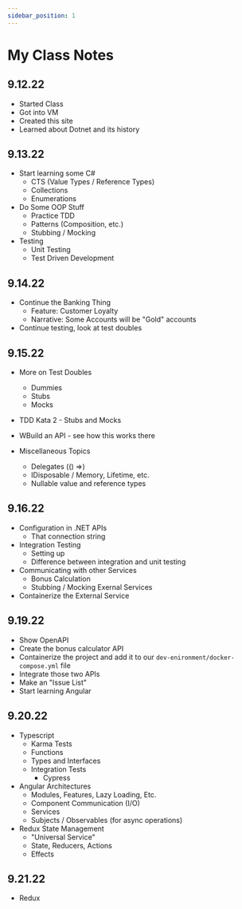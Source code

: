 ```yaml
---
sidebar_position: 1
---
```


# My Class Notes

## 9.12.22

- Started Class
- Got into VM
- Created this site
- Learned about Dotnet and its history

## 9.13.22

- Start learning some C#
  - CTS (Value Types / Reference Types)
  - Collections
  - Enumerations
- Do Some OOP Stuff
  - Practice TDD
  - Patterns (Composition, etc.)
  - Stubbing / Mocking
- Testing
  - Unit Testing
  - Test Driven Development

## 9.14.22

- Continue the Banking Thing
  - Feature: Customer Loyalty
  - Narrative: Some Accounts will be "Gold" accounts
- Continue testing, look at test doubles

## 9.15.22

- More on Test Doubles
  - Dummies
  - Stubs
  - Mocks
- TDD Kata 2 - Stubs and Mocks
- WBuild an API - see how this works there
- Miscellaneous Topics

  - Delegates (() =>)
  - IDisposable / Memory, Lifetime, etc.
  - Nullable value and reference types

## 9.16.22

- Configuration in .NET APIs
  - That connection string
- Integration Testing
  - Setting up
  - Difference between integration and unit testing
- Communicating with other Services
  - Bonus Calculation
  - Stubbing / Mocking Exernal Services
- Containerize the External Service

## 9.19.22

- Show OpenAPI
- Create the bonus calculator API
- Containerize the project and add it to our `dev-enironment/docker-compose.yml` file
- Integrate those two APIs
- Make an "Issue List"
- Start learning Angular

## 9.20.22

- Typescript
  - Karma Tests
  - Functions
  - Types and Interfaces
  - Integration Tests
    - Cypress
- Angular Architectures
  - Modules, Features, Lazy Loading, Etc.
  - Component Communication (I/O)
  - Services
  - Subjects / Observables (for async operations)
- Redux State Management
  - "Universal Service"
  - State, Reducers, Actions
  - Effects

## 9.21.22

- Redux
